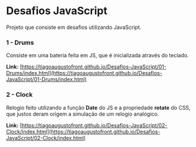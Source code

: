 # Desafios JavaScript

Projeto que consiste em desafios utilizando JavaScript.

### 1 - Drums

Consiste em uma bateria feita em JS, que é inicializada através do teclado.

**Link:** [https://tiagoaugustofront.github.io/Desafios-JavaScript/01-Drums/index.html](https://tiagoaugustofront.github.io/Desafios-JavaScript/01-Drums/index.html)

### 2 - Clock

Relogio feito utilizando a função **Date** do JS e a propriedade **rotate** do CSS, que justos deram origem a simulação de um relogio analógico.

**Link:** [https://tiagoaugustofront.github.io/Desafios-JavaScript/02-Clock/index.html](https://tiagoaugustofront.github.io/Desafios-JavaScript/02-Clock/index.html)
